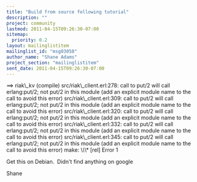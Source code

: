 ```yaml
---
title: "Build from source following tutorial"
description: ""
project: community
lastmod: 2011-04-15T09:26:30-07:00
sitemap:
  priority: 0.2
layout: mailinglistitem
mailinglist_id: "msg03058"
author_name: "Shane Adams"
project_section: "mailinglistitem"
sent_date: 2011-04-15T09:26:30-07:00
---
```



==&gt; riak\\_kv (compile)
src/riak\\_client.erl:278: call to put/2 will call erlang:put/2; not put/2 in 
this module (add an explicit module name to the call to avoid this error)
src/riak\\_client.erl:309: call to put/2 will call erlang:put/2; not put/2 in 
this module (add an explicit module name to the call to avoid this error)
src/riak\\_client.erl:320: call to put/2 will call erlang:put/2; not put/2 in 
this module (add an explicit module name to the call to avoid this error)
src/riak\\_client.erl:332: call to put/2 will call erlang:put/2; not put/2 in 
this module (add an explicit module name to the call to avoid this error)
src/riak\\_client.erl:345: call to put/2 will call erlang:put/2; not put/2 in 
this module (add an explicit module name to the call to avoid this error)
make: \\*\\*\\* [rel] Error 1


Get this on Debian.  Didn't find anything on google

Shane

